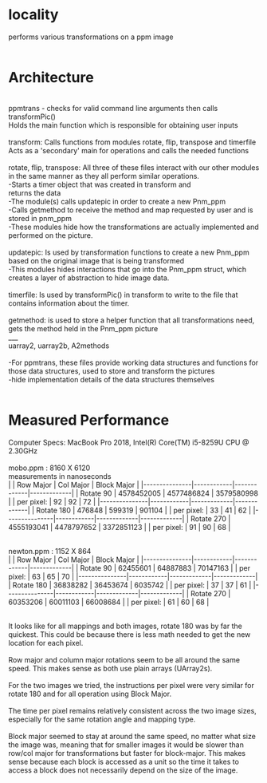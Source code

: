 # locality
performs various transformations on a ppm image <br />
<br />
# Architecture
<br />
ppmtrans - checks for valid command line arguments then calls transformPic() <br />
        Holds the main function which is responsible for obtaining user inputs <br />
<br />
transform: Calls functions from modules rotate, flip, transpose and timerfile <br />
Acts as a 'secondary' main for operations and calls the needed functions <br />
<br />
rotate, flip, transpose: All three of these files interact with our other modules in the same manner as they all perform similar operations. <br />
       -Starts a timer object that was created in transform and <br />
            returns the data <br />
       -The module(s) calls updatepic in order to create a new Pnm_ppm <br />
       -Calls getmethod to receive the method and map requested by user and is stored in pnm_ppm <br />
       -These modules hide how the transformations are actually implemented and performed on the picture. <br />
<br />
updatepic: Is used by transformation functions to create a new Pnm_ppm based on the original image that is being transformed <br />
         -This modules hides interactions that go into the Pnm_ppm struct, which creates a layer of abstraction to hide image data. <br />
<br />
timerfile: Is used by transformPic() in transform to write to the file that contains information about the timer. <br />
<br />
getmethod: is used to store a helper function that all transformations need, gets the method held in the Pnm_ppm picture <br />
___ <br />
uarray2, uarray2b, A2methods <br />
<br />
-For ppmtrans, these files provide working data structures and functions for those data structures, used to store and transform the pictures <br />
-hide implementation details of the data structures themselves <br />
<br />

# Measured Performance
Computer Specs: MacBook Pro 2018, Intel(R) Core(TM) i5-8259U CPU @ 2.30GHz <br />
<br />
mobo.ppm : 8160 X 6120 <br />
measurements in nanoseconds <br />
|               |  Row Major |  Col Major  | Block Major |
|---------------|------------|-------------|-------------|
| Rotate 90     | 4578452005 | 4577486824  | 3579580998  |
|    per pixel: | 92         | 92          | 72          |
|---------------|------------|-------------|-------------|
| Rotate 180    | 476848     | 599319      | 901104      |
|    per pixel: | 33         | 41          | 62          |
|---------------|------------|-------------|-------------|
| Rotate 270    | 4555193041 | 4478797652  | 3372851123  |
|    per pixel: | 91         | 90          | 68          |


 <br />newton.ppm : 1152 X 864 <br />
|               |  Row Major |  Col Major  | Block Major |
|---------------|------------|-------------|-------------|
| Rotate 90     | 62455601   | 64887883    | 70147163    |
|    per pixel: | 63         | 65          | 70          |
|---------------|------------|-------------|-------------|
| Rotate 180    | 36838282   | 36453674    | 6035742     |
|    per pixel: | 37         | 37          | 61          |
|---------------|------------|-------------|-------------|
| Rotate 270    | 60353206   | 60011103    | 66008684    |
|    per pixel: | 61         | 60          | 68          |


<br />
It looks like for all mappings and both images, rotate 180 was by far the quickest. This could be because there is less math needed to get the new location for each pixel. <br />
<br />
Row major and column major rotations seem to be all around the same speed. This makes sense as both use plain arrays (UArray2s).<br />
<br />
For the two images we tried, the instructions per pixel were very similar for rotate 180 and for all operation using Block Major.<br />
<br />
The time per pixel remains relatively consistent across the two image sizes, especially for the same rotation angle and mapping type.<br />
<br />
Block major seemed to stay at around the same speed, no matter what size the image was, meaning that for smaller images it would be slower than row/col major for transformations but faster for block-major. This makes sense because each block is accessed as a unit so the time it takes to access a block does not necessarily depend on the size of the image.<br />
<br />

